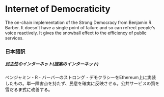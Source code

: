 # Internet of Democraticity
The on-chain implementation of the Strong Democracy from Benjamin R. Barber. It doesn't have a single point of failure and so can refrect people's voice reactively. It gives the snowball effect to the efficiency of public services.


### 日本語訳
##### 民主性のインターネット(提案のインターネット)
ベンジャミン・R・バーバーのストロング・デモクラシーをEthereum上に実装したもの。単一障害点を持たず、民意を確実に反映させる。公共サービスの質を雪だるま式に改善する。
